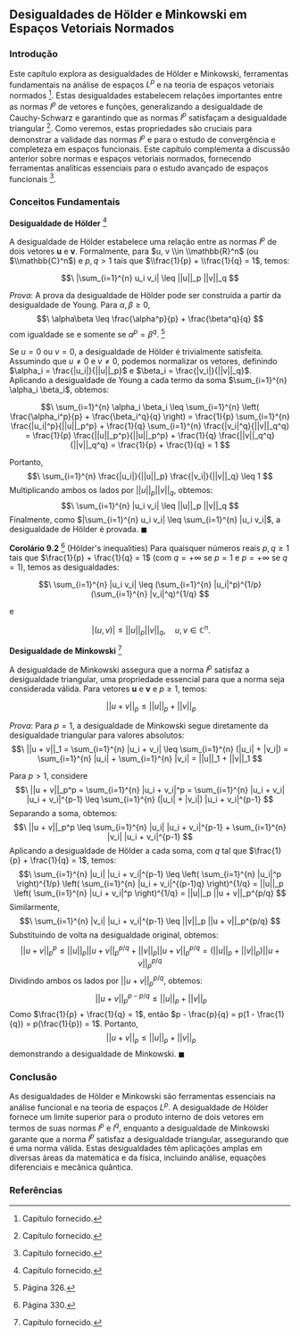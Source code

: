 ## Desigualdades de Hölder e Minkowski em Espaços Vetoriais Normados

### Introdução

Este capítulo explora as desigualdades de Hölder e Minkowski, ferramentas fundamentais na análise de espaços $L^p$ e na teoria de espaços vetoriais normados [^1]. Estas desigualdades estabelecem relações importantes entre as normas $l^p$ de vetores e funções, generalizando a desigualdade de Cauchy-Schwarz e garantindo que as normas $l^p$ satisfaçam a desigualdade triangular [^1]. Como veremos, estas propriedades são cruciais para demonstrar a validade das normas $l^p$ e para o estudo de convergência e completeza em espaços funcionais. Este capítulo complementa a discussão anterior sobre normas e espaços vetoriais normados, fornecendo ferramentas analíticas essenciais para o estudo avançado de espaços funcionais [^1].

### Conceitos Fundamentais

**Desigualdade de Hölder** [^1]

A desigualdade de Hölder estabelece uma relação entre as normas $l^p$ de dois vetores **u** e **v**. Formalmente, para $u, v \\in \\mathbb{R}^n$ (ou $\\mathbb{C}^n$) e $p, q > 1$ tais que $\\frac{1}{p} + \\frac{1}{q} = 1$, temos:

$$\
|\sum_{i=1}^{n} u_i v_i| \leq ||u||_p ||v||_q
$$

*Prova*:
A prova da desigualdade de Hölder pode ser construída a partir da desigualdade de Young. Para $\alpha, \beta \geq 0$,
$$\
\alpha\beta \leq \frac{\alpha^p}{p} + \frac{\beta^q}{q}
$$
com igualdade se e somente se $\alpha^p = \beta^q$. [^4]

Se $u = 0$ ou $v = 0$, a desigualdade de Hölder é trivialmente satisfeita. Assumindo que $u \neq 0$ e $v \neq 0$, podemos normalizar os vetores, definindo $\alpha_i = \frac{|u_i|}{||u||_p}$ e $\beta_i = \frac{|v_i|}{||v||_q}$. Aplicando a desigualdade de Young a cada termo da soma $\sum_{i=1}^{n} \alpha_i \beta_i$, obtemos:

$$\
\sum_{i=1}^{n} \alpha_i \beta_i \leq \sum_{i=1}^{n} \left( \frac{\alpha_i^p}{p} + \frac{\beta_i^q}{q} \right) = \frac{1}{p} \sum_{i=1}^{n} \frac{|u_i|^p}{||u||_p^p} + \frac{1}{q} \sum_{i=1}^{n} \frac{|v_i|^q}{||v||_q^q} = \frac{1}{p} \frac{||u||_p^p}{||u||_p^p} + \frac{1}{q} \frac{||v||_q^q}{||v||_q^q} = \frac{1}{p} + \frac{1}{q} = 1
$$

Portanto,
$$\
\sum_{i=1}^{n} \frac{|u_i|}{||u||_p} \frac{|v_i|}{||v||_q} \leq 1
$$
Multiplicando ambos os lados por $||u||_p ||v||_q$, obtemos:
$$\
\sum_{i=1}^{n} |u_i v_i| \leq ||u||_p ||v||_q
$$
Finalmente, como $|\sum_{i=1}^{n} u_i v_i| \leq \sum_{i=1}^{n} |u_i v_i|$, a desigualdade de Hölder é provada. $\blacksquare$

**Corolário 9.2** [^8] (Hölder's inequalities) Para quaisquer números reais $p, q \geq 1$ tais que $\frac{1}{p} + \frac{1}{q} = 1$ (com $q = +\infty$ se $p = 1$ e $p = +\infty$ se $q = 1$), temos as desigualdades:

$$\
\sum_{i=1}^{n} |u_i v_i| \leq (\sum_{i=1}^{n} |u_i|^p)^{1/p} (\sum_{i=1}^{n} |v_i|^q)^{1/q}
$$

e

$$\
|(u, v)| \leq ||u||_p ||v||_q, \quad u, v \in \mathbb{C}^n.
$$

**Desigualdade de Minkowski** [^1]

A desigualdade de Minkowski assegura que a norma $l^p$ satisfaz a desigualdade triangular, uma propriedade essencial para que a norma seja considerada válida. Para vetores **u** e **v** e $p \geq 1$, temos:

$$\
||u + v||_p \leq ||u||_p + ||v||_p
$$

*Prova*:
Para $p = 1$, a desigualdade de Minkowski segue diretamente da desigualdade triangular para valores absolutos:
$$\
||u + v||_1 = \sum_{i=1}^{n} |u_i + v_i| \leq \sum_{i=1}^{n} (|u_i| + |v_i|) = \sum_{i=1}^{n} |u_i| + \sum_{i=1}^{n} |v_i| = ||u||_1 + ||v||_1
$$

Para $p > 1$, considere
$$\
||u + v||_p^p = \sum_{i=1}^{n} |u_i + v_i|^p = \sum_{i=1}^{n} |u_i + v_i| |u_i + v_i|^{p-1} \leq \sum_{i=1}^{n} (|u_i| + |v_i|) |u_i + v_i|^{p-1}
$$
Separando a soma, obtemos:
$$\
||u + v||_p^p \leq \sum_{i=1}^{n} |u_i| |u_i + v_i|^{p-1} + \sum_{i=1}^{n} |v_i| |u_i + v_i|^{p-1}
$$
Aplicando a desigualdade de Hölder a cada soma, com $q$ tal que $\frac{1}{p} + \frac{1}{q} = 1$, temos:
$$\
\sum_{i=1}^{n} |u_i| |u_i + v_i|^{p-1} \leq \left( \sum_{i=1}^{n} |u_i|^p \right)^{1/p} \left( \sum_{i=1}^{n} |u_i + v_i|^{(p-1)q} \right)^{1/q} = ||u||_p \left( \sum_{i=1}^{n} |u_i + v_i|^p \right)^{1/q} = ||u||_p ||u + v||_p^{p/q}
$$
Similarmente,
$$\
\sum_{i=1}^{n} |v_i| |u_i + v_i|^{p-1} \leq ||v||_p ||u + v||_p^{p/q}
$$
Substituindo de volta na desigualdade original, obtemos:
$$\
||u + v||_p^p \leq ||u||_p ||u + v||_p^{p/q} + ||v||_p ||u + v||_p^{p/q} = (||u||_p + ||v||_p) ||u + v||_p^{p/q}
$$
Dividindo ambos os lados por $||u + v||_p^{p/q}$, obtemos:
$$\
||u + v||_p^{p - p/q} \leq ||u||_p + ||v||_p
$$
Como $\frac{1}{p} + \frac{1}{q} = 1$, então $p - \frac{p}{q} = p(1 - \frac{1}{q}) = p(\frac{1}{p}) = 1$. Portanto,
$$\
||u + v||_p \leq ||u||_p + ||v||_p
$$
demonstrando a desigualdade de Minkowski. $\blacksquare$

### Conclusão

As desigualdades de Hölder e Minkowski são ferramentas essenciais na análise funcional e na teoria de espaços $L^p$. A desigualdade de Hölder fornece um limite superior para o produto interno de dois vetores em termos de suas normas $l^p$ e $l^q$, enquanto a desigualdade de Minkowski garante que a norma $l^p$ satisfaz a desigualdade triangular, assegurando que é uma norma válida. Estas desigualdades têm aplicações amplas em diversas áreas da matemática e da física, incluindo análise, equações diferenciais e mecânica quântica.

### Referências
[^1]: Capítulo fornecido.
[^4]: Página 326.
[^8]: Página 330.

<!-- END -->